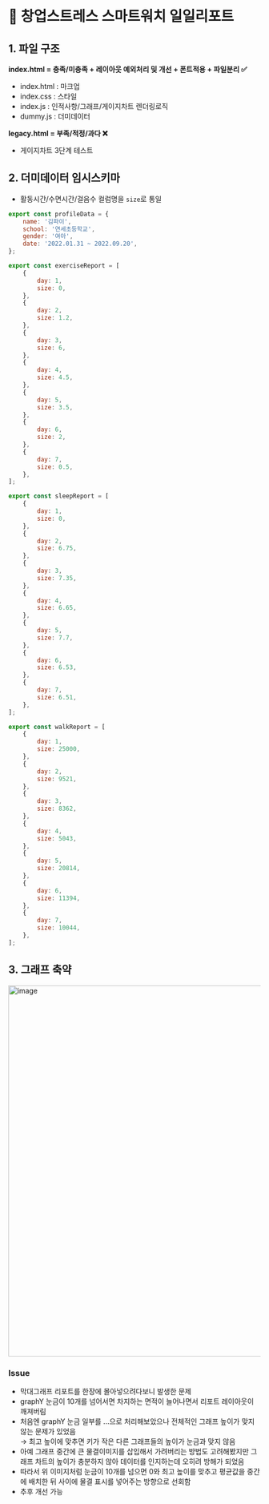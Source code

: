 # :memo: 창업스트레스 스마트워치 일일리포트

## 1. 파일 구조
**index.html = 충족/미충족 + 레이아웃 예외처리 및 개선 + 폰트적용 + 파일분리 ✅**
  - index.html : 마크업
  - index.css : 스타일
  - index.js : 인적사항/그래프/게이지차트 렌더링로직
  - dummy.js : 더미데이터
  
 **legacy.html = 부족/적정/과다 ❌**
  - 게이지차트 3단계 테스트

## 2. 더미데이터 임시스키마

- 활동시간/수면시간/걸음수 컬럼명을 `size`로 통일
```javascript
export const profileData = {
	name: '김파이',
	school: '연세초등학교',
	gender: '여아',
	date: '2022.01.31 ~ 2022.09.20',
};

export const exerciseReport = [
	{
		day: 1,
		size: 0,
	},
	{
		day: 2,
		size: 1.2,
	},
	{
		day: 3,
		size: 6,
	},
	{
		day: 4,
		size: 4.5,
	},
	{
		day: 5,
		size: 3.5,
	},
	{
		day: 6,
		size: 2,
	},
	{
		day: 7,
		size: 0.5,
	},
];

export const sleepReport = [
	{
		day: 1,
		size: 0,
	},
	{
		day: 2,
		size: 6.75,
	},
	{
		day: 3,
		size: 7.35,
	},
	{
		day: 4,
		size: 6.65,
	},
	{
		day: 5,
		size: 7.7,
	},
	{
		day: 6,
		size: 6.53,
	},
	{
		day: 7,
		size: 6.51,
	},
];

export const walkReport = [
	{
		day: 1,
		size: 25000,
	},
	{
		day: 2,
		size: 9521,
	},
	{
		day: 3,
		size: 8362,
	},
	{
		day: 4,
		size: 5043,
	},
	{
		day: 5,
		size: 20814,
	},
	{
		day: 6,
		size: 11394,
	},
	{
		day: 7,
		size: 10044,
	},
];

```

## 3. 그래프 축약

<img width="741" alt="image" src="https://user-images.githubusercontent.com/98504939/191550588-00e0d7b3-5def-488f-86cf-e045f1399acc.png">

### Issue
- 막대그래프 리포트를 한장에 몰아넣으려다보니 발생한 문제
- graphY 눈금이 10개를 넘어서면 차지하는 면적이 늘어나면서 리포트 레이아웃이 깨져버림
- 처음엔 graphY 눈금 일부를 ...으로 처리해보았으나 전체적인 그래프 높이가 맞지 않는 문제가 있었음<br/>→ 최고 높이에 맞추면 키가 작은 다른 그래프들의 높이가 눈금과 맞지 않음
- 아예 그래프 중간에 큰 물결이미지를 삽입해서 가려버리는 방법도 고려해봤지만 그래프 차트의 높이가 충분하지 않아 데이터를 인지하는데 오히려 방해가 되었음
- 따라서 위 이미지처럼 눈금이 10개를 넘으면 0와 최고 높이를 맞추고 평균값을 중간에 배치한 뒤 사이에 물결 표시를 넣어주는 방향으로 선회함
- 추후 개선 가능
